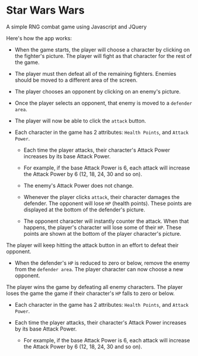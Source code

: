 # Star Wars Wars
A simple RNG combat game using Javascript and JQuery

Here's how the app works:

   * When the game starts, the player will choose a character by clicking on the fighter's picture. The player will fight as that character for the rest of the game.

   * The player must then defeat all of the remaining fighters. Enemies should be moved to a different area of the screen.

   * The player chooses an opponent by clicking on an enemy's picture.

   * Once the player selects an opponent, that enemy is moved to a `defender area`.

   * The player will now be able to click the `attack` button.
   
* Each character in the game has 2 attributes: `Health Points`, and `Attack Power`.

   * Each time the player attacks, their character's Attack Power increases by its base Attack Power. 
   * For example, if the base Attack Power is 6, each attack will increase the Attack Power by 6 (12, 18, 24, 30 and so on).
   * The enemy's Attack Power does not change.
   
   * Whenever the player clicks `attack`, their character damages the defender. The opponent will lose `HP` (health points). These points are displayed at the bottom of the defender's picture. 
   * The opponent character will instantly counter the attack. When that happens, the player's character will lose some of their `HP`. These points are shown at the bottom of the player character's picture.

The player will keep hitting the attack button in an effort to defeat their opponent.

   * When the defender's `HP` is reduced to zero or below, remove the enemy from the `defender area`. The player character can now choose a new opponent.

The player wins the game by defeating all enemy characters. The player loses the game the game if their character's `HP` falls to zero or below.

* Each character in the game has 2 attributes: `Health Points`, and `Attack Power`.

* Each time the player attacks, their character's Attack Power increases by its base Attack Power. 
  * For example, if the base Attack Power is 6, each attack will increase the Attack Power by 6 (12, 18, 24, 30 and so on).
